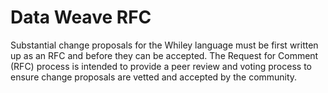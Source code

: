 # Data Weave RFC
Substantial change proposals for the Whiley language must be first
written up as an RFC and before they can be accepted.  The Request for
Comment (RFC) process is intended to provide a peer review and voting
process to ensure change proposals are vetted and accepted by the
community.


